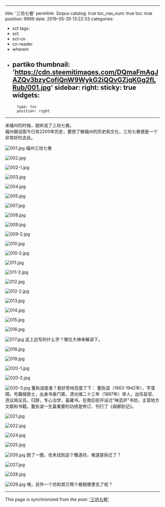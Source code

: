 
---
title: '三坊七巷'
permlink: 3zqsui
catalog: true
toc_nav_num: true
toc: true
position: 9999
date: 2019-05-30 13:22:33
categories:
- sct
tags:
- sct
- sct-cn
- cn-reader
- wherein
- partiko
thumbnail: 'https://cdn.steemitimages.com/DQmaFmAgJAZQv3bzyCofiQnW9WykG2iQQvGZjqKGg2fLRub/001.jpg'
sidebar:
    right:
        sticky: true
widgets:
    -
        type: toc
        position: right
---


来福州的时候，就听说了三坊七巷。<br />
福州据说距今已有2200年历史，要想了解福州的历史和文化，三坊七巷便是一个非常好的去处。

![001.jpg](https://cdn.steemitimages.com/DQmaFmAgJAZQv3bzyCofiQnW9WykG2iQQvGZjqKGg2fLRub/001.jpg)
福州三坊七巷

![002.jpg](https://cdn.steemitimages.com/DQmNU3qXwdi5RBHhmYmErrP3cm9aqarYikDDh1cjt5gNsjh/002.jpg)

![002-1.jpg](https://cdn.steemitimages.com/DQmXqavs1RbQscTY8LnDeqBbPrGDU3ppFGdECAF2HrZtsST/002-1.jpg)

![003.jpg](https://cdn.steemitimages.com/DQmYLRfxchMKDyWHG1dCLPfYTHrf7eHVEw729KLq2QQ5U7K/003.jpg)

![004.jpg](https://cdn.steemitimages.com/DQmT9mV2qxusNm5GGGdHW66wShaL5uwopc11GPAHR521HXH/004.jpg)

![005.jpg](https://cdn.steemitimages.com/DQmeGmSDUMvmJv59YRP5asW2JBPvxKKFdQP7iDR5thZLiAB/005.jpg)

![007.jpg](https://cdn.steemitimages.com/DQmRiviw3yMGN5jAioHJ72g8yNmeFx11K97RMCgoeNS1sBx/007.jpg)

![008.jpg](https://cdn.steemitimages.com/DQmNbEmreVYXBn6kCcApkxymT1nFfSbjumEYWTzWLn9iRyS/008.jpg)

![009.jpg](https://cdn.steemitimages.com/DQmPcMj59WxtC616qGH4HxxN6DCxse8UcrMpEJvKddekqhw/009.jpg)

![009-2.jpg](https://cdn.steemitimages.com/DQmdianb3LriJCPhUp4q352amSJZw1uRVHBdeDz6fxWCogt/009-2.jpg)

![010.jpg](https://cdn.steemitimages.com/DQmVNGcW3QPc2oT1ZNakwzoHGEucx2EqDBRqz7NCkdq9CaD/010.jpg)

![010-2.jpg](https://cdn.steemitimages.com/DQmeegcB3MJDATQwjwHRnUDgH2QVKk9umbfVh47CCbNdZVD/010-2.jpg)

![011.jpg](https://cdn.steemitimages.com/DQmc3zcMGrpQV6taCXrtCGxSXw7VPkDVTtbrkMivHad2sRs/011.jpg)

![011-2.jpg](https://cdn.steemitimages.com/DQmNwmvJ3QPQpwjSJtjeg3GfRZ5RUZW58MdyLfXWbJovcFe/011-2.jpg)

![012.jpg](https://cdn.steemitimages.com/DQmQHSqqwUpCw9U65CXSGiLEVX2marYVbgrX1nqMCBe2ot2/012.jpg)

![012-2.jpg](https://cdn.steemitimages.com/DQmSiES5WP5Qx66CtJqbx9obWsuW1X74S2EU1cZ4JkT95Eo/012-2.jpg)

![013.jpg](https://cdn.steemitimages.com/DQmVdrEjheEwjWzbPm6FDiUTEJEwdYEaNBWY75BPY41oftz/013.jpg)

![014.jpg](https://cdn.steemitimages.com/DQmPY89L5d3DvvAcp3rqbKT4C9dEnbD2s6xTUEvc5FoWD4k/014.jpg)

![015.jpg](https://cdn.steemitimages.com/DQmXTdRPwrPPUHEq7vDKodCPPA4F3BMc6SByZyPZyDCH35y/015.jpg)

![016.jpg](https://cdn.steemitimages.com/DQmXrPKdpK2RWrMqqY9LP4BzkQgPSotdiqtN594CLPi9mhZ/016.jpg)

![017.jpg](https://cdn.steemitimages.com/DQmPNAL2htCmY2eCzPCEiP6MLetbATTYnienbx6xBJAhf34/017.jpg)
这上边写的什么字？哪位大神来解读下。

![018.jpg](https://cdn.steemitimages.com/DQmeC7KDXhhTaduMwa7k36negu6Rt19zp6uTVG9J5BjYSiq/018.jpg)

![019.jpg](https://cdn.steemitimages.com/DQmbiv715WqvqJnAEuwMvkXsVUg7g5menYjNcj83NnFZ5Ha/019.jpg)

![020-1.jpg](https://cdn.steemitimages.com/DQmQDDxUiqWE1i8kRm3TnUDp3mTa1jQ58PVJtm48QuR3pgQ/020-1.jpg)

![020-2.jpg](https://cdn.steemitimages.com/DQmVafcEWSW9uxn4MGzt4HMLoXYEKHucUNRXJUuYNnSQCqG/020-2.jpg)

![020-3.jpg](https://cdn.steemitimages.com/DQma3axmcuX8qdtJHihFN1b7Hes6P8JPtfdF4gsLS7auik1/020-3.jpg)
董执谊是谁？我好奇地百度了下：
董执谊（1863-1942年），字藻翔，号藕根居士，出身书香门第。清光绪二十三年（1897年）举人，出任盐官、咨议局议员。归辞，专心治学，喜藏书。在南后街开设过“味芸庐”书坊，主营地方文献和书籍。董执谊一生最重要的功绩是修订、刊行了《闽都别记》。

![021.jpg](https://cdn.steemitimages.com/DQmTLxceRcWKhHVf4o2fQgSp3FXXQeXbFHQrnB656fq9Un4/021.jpg)

![022.jpg](https://cdn.steemitimages.com/DQmca3if7vp2hgKJrxnxNEozVyJDjfNYQnhSJru3gaGGGDN/022.jpg)

![024.jpg](https://cdn.steemitimages.com/DQmXmzGNVkJGVswnE9WrBTQqdsEPcDiZrkuixgacbY92Xxe/024.jpg)

![025.jpg](https://cdn.steemitimages.com/DQmVSkmH6t5rPBAYSi5Ys7dqtcSKGQumHKKi3GfxjdvwEEp/025.jpg)

![026.jpg](https://cdn.steemitimages.com/DQmSXNcchztNFVpJ1RARBxrCSqJVd1kdLRX1ZCRa874CUUN/026.jpg)
跑了一圈，也未找到这个雅道坊，难道是拆迁了？

![027.jpg](https://cdn.steemitimages.com/DQmSBZFYD8q8Cuv8sSBRCa9z2ozoV6NCAdWNpQ1Vz2kStMV/027.jpg)

![028.jpg](https://cdn.steemitimages.com/DQmP2uGQGKQNpFhQwTGu6xFvuCSa2SoSs9ziHeWwqSgbG5P/028.jpg)

![029.jpg](https://cdn.steemitimages.com/DQmXN1ivpRRNZja9Kvjapp5Vpg3KzfiF3J4codt54hhbnF9/029.jpg)
咦，另外一个坊和其它两个巷跑哪里去了呢？

- - -

This page is synchronized from the post: ['三坊七巷'](https://steemit.com/@rivalhw/3zqsui)
